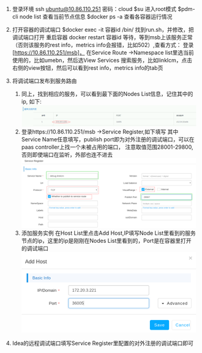 1. 登录环境
  ssh ubuntu@10.86.110.251 密码：cloud
  $su   进入root模式
  $pdm-cli node list 查看当前节点信息
  $docker ps -a 查看各容器运行情况
1. 打开容器的调试端口
  $docker exec -it   容器id /bin/
  找到run.sh，并修改，把调试端口打开
  重启容器 docker restart  容器id
  等待，等到msb上该服务正常（否则该服务的rest info，metrics info会报错，比如502）,查看方式：
  登录[https://10.86.110.251/msb]， 在Service Route ->Namespace list里选当前使用的，比如umebn，然后选View Services
  搜索服务，比如linklcm，点击右侧的view按钮，然后可以看到rest info，metrics info的tab页

1. 将调试端口发布到服务路由
   1. 同上，找到相应的服务，可以看到最下面的Nodes List信息，记住其中的ip, 如下:
    ![node list](diagrams/How2Debug/NodeList.png)
   1. 登录https://10.86.110.251/msb  ->Service Register,如下填写
   其中Service Name任意填写，publish port即为对外注册的调试端口，可以在paas controller上找一个未被占用的端口，
    注意取值范围28001-29800,否则即使端口在监听，外部也连不进去
   ![service register](diagrams/How2Debug/ServiceRegister.png)
   1. 添加服务实例
  在Host List里点击Add Host,IP填写Node List里看到的服务节点的ip，这里的ip是刚刚在Nodes List里看到的，Port是在容器里打开的调试端口
  ![Add Host](diagrams/How2Debug/AddHost.png)
1. Idea的远程调试端口填写Service Register里配置的对外注册的调试端口即可

